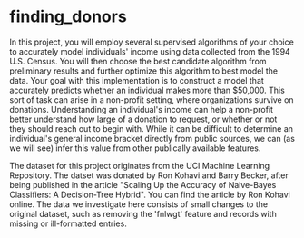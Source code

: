 # finding_donors
In this project, you will employ several supervised algorithms of your choice to accurately model individuals' income using data collected
from the 1994 U.S. Census. You will then choose the best candidate algorithm from preliminary results and further optimize this algorithm 
to best model the data. Your goal with this implementation is to construct a model that accurately predicts whether an individual makes
more than $50,000. This sort of task can arise in a non-profit setting, where organizations survive on donations. Understanding an
individual's income can help a non-profit better understand how large of a donation to request, or whether or not they should reach out 
to begin with. While it can be difficult to determine an individual's general income bracket directly from public sources, we can 
(as we will see) infer this value from other publically available features.

The dataset for this project originates from the UCI Machine Learning Repository. The datset was donated by Ron Kohavi and Barry Becker,
after being published in the article "Scaling Up the Accuracy of Naive-Bayes Classifiers: A Decision-Tree Hybrid". You can find the
article by Ron Kohavi online. The data we investigate here consists of small changes to the original dataset, such as removing the 
'fnlwgt' feature and records with missing or ill-formatted entries.
